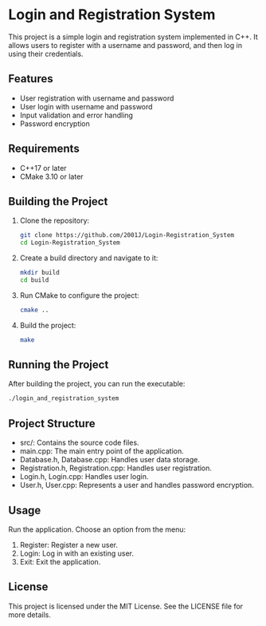 # Login and Registration System

This project is a simple login and registration system implemented in C++. It allows users to register with a username and password, and then log in using their credentials.

## Features

- User registration with username and password
- User login with username and password
- Input validation and error handling
- Password encryption

## Requirements

- C++17 or later
- CMake 3.10 or later

## Building the Project

1. Clone the repository:
    ```sh
    git clone https://github.com/2001J/Login-Registration_System
    cd Login-Registration_System
    ```

2. Create a build directory and navigate to it:
    ```sh
    mkdir build
    cd build
    ```

3. Run CMake to configure the project:
    ```sh
    cmake ..
    ```

4. Build the project:
    ```sh
    make
    ```

## Running the Project

After building the project, you can run the executable:
```sh
./login_and_registration_system
```

## Project Structure

- src/: Contains the source code files.
- main.cpp: The main entry point of the application.
- Database.h, Database.cpp: Handles user data storage.
- Registration.h, Registration.cpp: Handles user registration.
- Login.h, Login.cpp: Handles user login.
- User.h, User.cpp: Represents a user and handles password encryption.

## Usage
Run the application.
Choose an option from the menu:
1. Register: Register a new user.
2. Login: Log in with an existing user.
3. Exit: Exit the application.

## License
This project is licensed under the MIT License. See the LICENSE file for more details.
